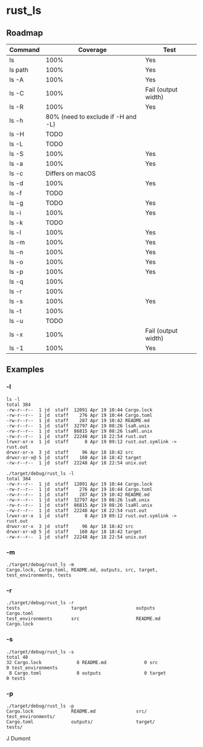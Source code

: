 # rust_ls 


## Roadmap
| Command   | Coverage                             | Test |
|-----------|--------------------------------------|------|
| ls        | 100%                                 | Yes  |
| ls path   | 100%                                 | Yes  |
| ls -A     | 100%                                 | Yes  |
| ls -C     | 100%                                 | Fail (output width)  |
| ls -R     | 100%                                 | Yes  |
| ls -h     | 80% (need to exclude if -H and -L)  |      |
| ls -H     | TODO                                 |      |
| ls -L     | TODO                                 |      |
| ls -S     | 100%                                 | Yes  |
| ls -a     | 100%                                 | Yes  |
| ls -c     | Differs on macOS                     |      |
| ls -d     | 100%                                 |  Yes    |
| ls -f     | TODO                                 |      |
| ls -g     | TODO                                 |  Yes    |
| ls -i     | 100%                                 | Yes  |
| ls -k     | TODO                                 |      |
| ls -l     | 100%                                 | Yes  |
| ls -m     | 100%                                 | Yes  |
| ls -n     | 100%                                 | Yes  |
| ls -o     | 100%                                 |   Yes   |
| ls -p     | 100%                                 |    Yes  |
| ls -q     | 100%                                 |      |
| ls -r     | 100%                                 |      |
| ls -s     | 100%                                 |   Yes   |
| ls -t     | 100%                                 |      |
| ls -u     | TODO                                 |      |
| ls -x     | 100%                                 |   Fail (output width)   |
| ls -1     | 100%                                 |  Yes    |

## Examples
### -l
```
ls -l                                             
total 384
-rw-r--r--  1 jd  staff  12091 Apr 19 10:44 Cargo.lock
-rw-r--r--  1 jd  staff    276 Apr 19 10:44 Cargo.toml
-rw-r--r--  1 jd  staff    287 Apr 19 10:42 README.md
-rw-r--r--  1 jd  staff  32797 Apr 19 08:26 lsaR.unix
-rw-r--r--  1 jd  staff  86815 Apr 19 08:26 lsaRl.unix
-rw-r--r--  1 jd  staff  22248 Apr 18 22:54 rust.out
lrwxr-xr-x  1 jd  staff      8 Apr 19 09:12 rust.out.symlink -> rust.out
drwxr-xr-x  3 jd  staff     96 Apr 18 18:42 src
drwxr-xr-x@ 5 jd  staff    160 Apr 18 18:42 target
-rw-r--r--  1 jd  staff  22248 Apr 18 22:54 unix.out

./target/debug/rust_ls -l                                             
total 384
-rw-r--r--  1 jd  staff  12091 Apr 19 10:44 Cargo.lock
-rw-r--r--  1 jd  staff    276 Apr 19 10:44 Cargo.toml
-rw-r--r--  1 jd  staff    287 Apr 19 10:42 README.md
-rw-r--r--  1 jd  staff  32797 Apr 19 08:26 lsaR.unix
-rw-r--r--  1 jd  staff  86815 Apr 19 08:26 lsaRl.unix
-rw-r--r--  1 jd  staff  22248 Apr 18 22:54 rust.out
lrwxr-xr-x  1 jd  staff      8 Apr 19 09:12 rust.out.symlink -> rust.out
drwxr-xr-x  3 jd  staff     96 Apr 18 18:42 src
drwxr-xr-x@ 5 jd  staff    160 Apr 18 18:42 target
-rw-r--r--  1 jd  staff  22248 Apr 18 22:54 unix.out

```
### -m
```
./target/debug/rust_ls -m           
Cargo.lock, Cargo.toml, README.md, outputs, src, target, test_environments, tests
```

### -r
```
./target/debug/rust_ls -r 
tests                   target                  outputs                 Cargo.toml       
test_environments       src                     README.md               Cargo.lock
```
### -s
```
./target/debug/rust_ls -s
total 48
32 Cargo.lock             8 README.md              0 src                    0 test_environments     
 8 Cargo.toml             0 outputs                0 target                 0 tests
```


### -p
```
./target/debug/rust_ls -p
Cargo.lock              README.md               src/                    test_environments/
Cargo.toml              outputs/                target/                 tests/
```


J Dumont
